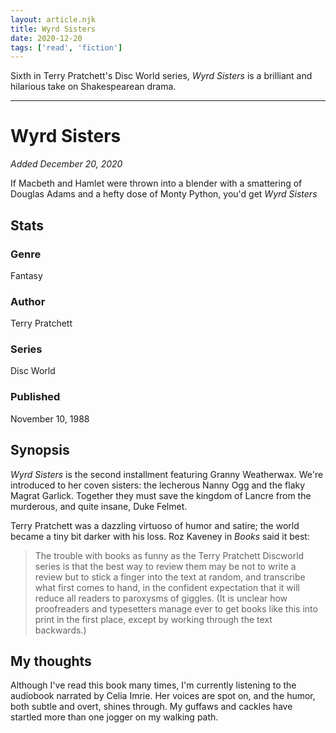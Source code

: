 ```yaml
---
layout: article.njk
title: Wyrd Sisters
date: 2020-12-20
tags: ['read', 'fiction']
---
```

Sixth in Terry Pratchett's Disc World series, *Wyrd Sisters* is a brilliant and hilarious take on Shakespearean drama. 

<!-- excerpt -->

---
# Wyrd Sisters

*Added December 20, 2020*

If Macbeth and Hamlet were thrown into a blender with a smattering of Douglas Adams and a hefty dose of Monty Python, you'd get *Wyrd Sisters*

## Stats

### Genre

Fantasy

### Author

Terry Pratchett

### Series

Disc World

### Published

November 10, 1988

## Synopsis

*Wyrd Sisters* is the second installment featuring Granny Weatherwax. We're introduced to her coven sisters: the lecherous Nanny Ogg and the flaky Magrat Garlick. Together they must save the kingdom of Lancre from the murderous, and quite insane, Duke Felmet.

Terry Pratchett was a dazzling virtuoso of humor and satire; the world became a tiny bit darker with his loss. Roz Kaveney in *Books* said it best:

> The trouble with books as funny as the Terry Pratchett Discworld series is that the best way to review them may be not to write a review but to stick a finger into the text at random, and transcribe what first comes to hand, in the confident expectation that it will reduce all readers to paroxysms of giggles. (It is unclear how proofreaders and typesetters manage ever to get books like this into print in the first place, except by working through the text backwards.)

## My thoughts

Although I've read this book many times, I'm currently listening to the audiobook narrated by Celia Imrie. Her voices are spot on, and the humor, both subtle and overt, shines through. My guffaws and cackles have startled more than one jogger on my walking path.